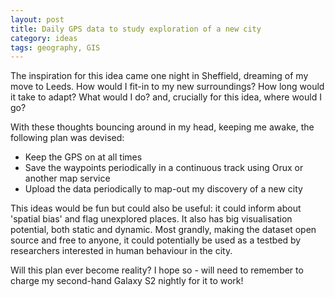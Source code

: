 ```yaml
---
layout: post
title: Daily GPS data to study exploration of a new city
category: ideas
tags: geography, GIS
---
```

The inspiration for this idea came one night in Sheffield, dreaming of my move to Leeds. How would I fit-in to my new surroundings? How long would it take to adapt? What would I do? and, crucially for this idea, where would I go?

With these thoughts bouncing around in my head, keeping me awake, the following plan was devised:

- Keep the GPS on at all times
- Save the waypoints periodically in a continuous track using Orux or another map service
- Upload the data periodically to map-out my discovery of a new city

This ideas would be fun but could also be useful: it could inform about 'spatial bias' and flag unexplored places. It also has big visualisation potential, both static and dynamic. Most grandly, making the dataset open source and free to anyone, it could potentially be used as a testbed by researchers interested in human behaviour in the city. 

Will this plan ever become reality? I hope so - will need to remember to charge my second-hand Galaxy S2 nightly for it to work!
